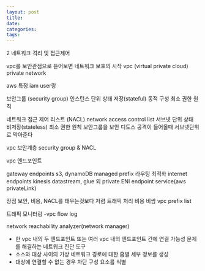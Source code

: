 ```yaml
---
layout: post
title:
date:
categories:
tags:
---
```


2 네트워크 격리 및 접근제어

vpc를 보안관점으로 뜯어보면
네트워크 보호의 시작 vpc (virtual private cloud)
private network

aws 특정 iam user랑

보안그룹 (security group)
인스턴스 단위
상태 저장(stateful)
동적 구성
최소 권한 원칙

네트워크 접근 제어 리스트 (NACL) network access control list
서브넷 단위
상태 비저장(stateless)
최소 권한 원칙
보안그룹을 보안
디도스 공격이 들어올때 서브넷단위로 막아준다

vpc 보안계층 security group & NACL

vpc 엔드포인트

gateway endpoints
s3, dynamoDB
managed prefix
라우팅 최적화
internet endpoints
kinesis datastream, glue 외
private ENI
endpoint service(aws privateLink)

장점 보안, 비용, NACL를 태우는것보다 저렴 트래픽 처리 비용 비쌈
vpc prefix list

트래픽 모니터링 -vpc flow log

network reachability analyzer(network manager)

- 한 vpc 내의 두 엔드포인트 또는 여러 vpc 내의 엔드포인트 간에 연결 가능성 문제를 해결하는 네트워크 진단 도구
- 소스와 대상 사이의 가상 네트워크 경로에 대한 홉별 세부 정보를 생성
- 대상에 연결할 수 없는 경우 차단 구성 요소를 식별
